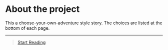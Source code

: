 # About the project

This a choose-your-own-adventure style story. The choices are listed at the bottom of each page.

<!-- **Warning:** Contains description of violence and gore. -->

---

> [Start Reading](./pages/1.md)
